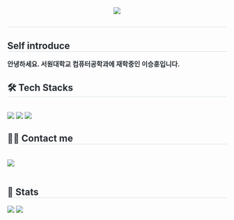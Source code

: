 <div align= "center">
    <img src="https://capsule-render.vercel.app/api?type=cylinder&color=0:63d1d9,100:2aea5a&height=180&text=HI,%20everyone&animation=fadeIn&fontColor=000000&fontSize=60" />
    </div>
    <div style="text-align: left;"> 
    <h2 style="border-bottom: 1px solid #d8dee4; color: #282d33;">  </h2>  
    <div style="font-weight: 700; font-size: 15px; text-align: left; color: #282d33;">  </div> 
    </div>
    <div style="text-align: left;"> 
    <h2 style="border-bottom: 1px solid #d8dee4; color: #282d33;"> Self introduce </h2>  
    <div style="font-weight: 700; font-size: 15px; text-align: left; color: #282d33;"> 안녕하세요. 서원대학교 컴퓨터공학과에 재학중인 이승훈입니다. </div> 
    </div>
    <div style="text-align: left;">
    <h2 style="border-bottom: 1px solid #d8dee4; color: #282d33;"> 🛠️ Tech Stacks </h2> <br> 
    <div style="margin: ; text-align: left;" "text-align: left;"> <img src="https://img.shields.io/badge/C-A8B9CC?style=plastic&logo=C&logoColor=white">
          <img src="https://img.shields.io/badge/Javascript-F7DF1E?style=plastic&logo=Javascript&logoColor=white">
          <img src="https://img.shields.io/badge/Python-3776AB?style=plastic&logo=Python&logoColor=white">
          </div>
    </div>
    <div style="text-align: left;">
    <h2 style="border-bottom: 1px solid #d8dee4; color: #282d33;"> 🧑‍💻 Contact me </h2> <br> 
    <div style="text-align: left;"> <a href=mailto:hune3713@gmail.com> <img src="https://img.shields.io/badge/Gmail-EA4335?style=plastic&logo=Gmail&logoColor=white&link=mailto:hune3713@gmail.com"> </a>
          </div>  <br> 
    <div style="text-align: left;">  </div> 
    </div>
    <div style="text-align: left;"> 
    <h2 style="border-bottom: 1px solid #d8dee4; color: #282d33;"> 🏅 Stats </h2> <div style="text-align: left;"> <img src="https://github-readme-stats.vercel.app/api?username=lshun1110&bg_color=60,2ff9c6,245bff&title_color=000000&text_color=000000"
         /> <img src="https://github-readme-stats.vercel.app/api/top-langs/?username=lshun1110&layout=compact&bg_color=60,2ff9c6,245bff&title_color=000000&text_color=000000"
           /> </div> 
    </div>
    
